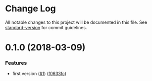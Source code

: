 # Change Log

All notable changes to this project will be documented in this file. See [standard-version](https://github.com/conventional-changelog/standard-version) for commit guidelines.

<a name="0.1.0"></a>
# 0.1.0 (2018-03-09)


### Features

* first version ([#1](https://github.com/vitarn/tdv/issues/1)) ([f0633fc](https://github.com/vitarn/tdv/commit/f0633fc))
